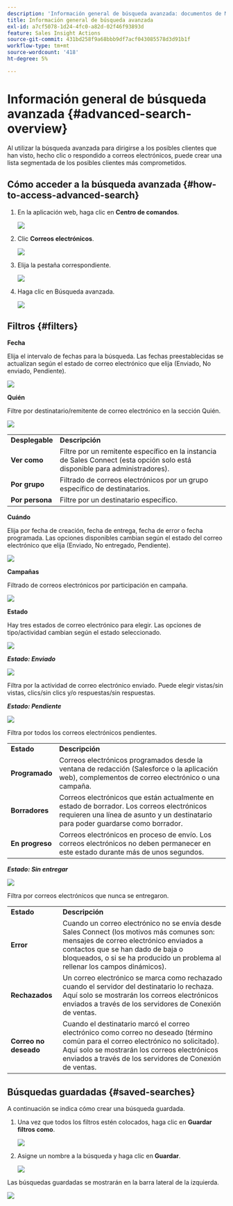 ```yaml
---
description: 'Información general de búsqueda avanzada: documentos de Marketo, documentación del producto'
title: Información general de búsqueda avanzada
exl-id: a7cf5078-1d24-4fc0-a82d-02f46f93893d
feature: Sales Insight Actions
source-git-commit: 431bd258f9a68bbb9df7acf043085578d3d91b1f
workflow-type: tm+mt
source-wordcount: '418'
ht-degree: 5%

---
```


# Información general de búsqueda avanzada {#advanced-search-overview}

Al utilizar la búsqueda avanzada para dirigirse a los posibles clientes que han visto, hecho clic o respondido a correos electrónicos, puede crear una lista segmentada de los posibles clientes más comprometidos.

## Cómo acceder a la búsqueda avanzada {#how-to-access-advanced-search}

1. En la aplicación web, haga clic en **Centro de comandos**.

   ![](assets/advanced-search-overview-1.png)

1. Clic **Correos electrónicos**.

   ![](assets/advanced-search-overview-2.png)

1. Elija la pestaña correspondiente.

   ![](assets/advanced-search-overview-3.png)

1. Haga clic en Búsqueda avanzada.

   ![](assets/advanced-search-overview-4.png)

## Filtros {#filters}

**Fecha**

Elija el intervalo de fechas para la búsqueda. Las fechas preestablecidas se actualizan según el estado de correo electrónico que elija (Enviado, No enviado, Pendiente).

![](assets/advanced-search-overview-5.png)

**Quién**

Filtre por destinatario/remitente de correo electrónico en la sección Quién.

![](assets/advanced-search-overview-6.png)

<table>
 <tr>
  <td><strong>Desplegable</strong></td>
  <td><strong>Descripción</strong></td>
 </tr>
 <tr>
  <td><strong>Ver como</strong></td>
  <td>Filtre por un remitente específico en la instancia de Sales Connect (esta opción solo está disponible para administradores).</td>
 </tr>
 <tr>
  <td><strong>Por grupo</strong></td>
  <td>Filtrado de correos electrónicos por un grupo específico de destinatarios.</td>
 </tr>
 <tr>
  <td><strong>Por persona</strong></td>
  <td>Filtre por un destinatario específico.</td>
 </tr>
</table>

**Cuándo**

Elija por fecha de creación, fecha de entrega, fecha de error o fecha programada. Las opciones disponibles cambian según el estado del correo electrónico que elija (Enviado, No entregado, Pendiente).

![](assets/advanced-search-overview-7.png)

**Campañas**

Filtrado de correos electrónicos por participación en campaña.

![](assets/advanced-search-overview-8.png)

**Estado**

Hay tres estados de correo electrónico para elegir. Las opciones de tipo/actividad cambian según el estado seleccionado.

![](assets/advanced-search-overview-9.png)

_**Estado: Enviado**_

![](assets/advanced-search-overview-10.png)

Filtra por la actividad de correo electrónico enviado. Puede elegir vistas/sin vistas, clics/sin clics y/o respuestas/sin respuestas.

_**Estado: Pendiente**_

![](assets/advanced-search-overview-11.png)

Filtra por todos los correos electrónicos pendientes.

<table>
 <tr>
  <td><strong>Estado</strong></td>
  <td><strong>Descripción</strong></td>
 </tr>
 <tr>
  <td><strong>Programado</strong></td>
  <td>Correos electrónicos programados desde la ventana de redacción (Salesforce o la aplicación web), complementos de correo electrónico o una campaña.</td>
 </tr>
 <tr>
  <td><strong>Borradores</strong></td>
  <td>Correos electrónicos que están actualmente en estado de borrador. Los correos electrónicos requieren una línea de asunto y un destinatario para poder guardarse como borrador.</td>
 </tr>
 <tr>
  <td><strong>En progreso</strong></td>
  <td>Correos electrónicos en proceso de envío. Los correos electrónicos no deben permanecer en este estado durante más de unos segundos.</td>
 </tr>
</table>

_**Estado: Sin entregar**_

![](assets/advanced-search-overview-12.png)

Filtra por correos electrónicos que nunca se entregaron.

<table>
 <tr>
  <td><strong>Estado</strong></td>
  <td><strong>Descripción</strong></td>
 </tr>
 <tr>
  <td><strong>Error</strong></td>
  <td>Cuando un correo electrónico no se envía desde Sales Connect (los motivos más comunes son: mensajes de correo electrónico enviados a contactos que se han dado de baja o bloqueados, o si se ha producido un problema al rellenar los campos dinámicos).</td>
 </tr>
 <tr>
  <td><strong>Rechazados</strong></td>
  <td>Un correo electrónico se marca como rechazado cuando el servidor del destinatario lo rechaza. Aquí solo se mostrarán los correos electrónicos enviados a través de los servidores de Conexión de ventas.</td>
 </tr>
 <tr>
  <td><strong>Correo no deseado</strong></td>
  <td>Cuando el destinatario marcó el correo electrónico como correo no deseado (término común para el correo electrónico no solicitado). Aquí solo se mostrarán los correos electrónicos enviados a través de los servidores de Conexión de ventas.</td>
 </tr>
</table>

## Búsquedas guardadas {#saved-searches}

A continuación se indica cómo crear una búsqueda guardada.

1. Una vez que todos los filtros estén colocados, haga clic en **Guardar filtros como**.

   ![](assets/advanced-search-overview-13.png)

1. Asigne un nombre a la búsqueda y haga clic en **Guardar**.

   ![](assets/advanced-search-overview-14.png)

Las búsquedas guardadas se mostrarán en la barra lateral de la izquierda.

![](assets/advanced-search-overview-15.png)
